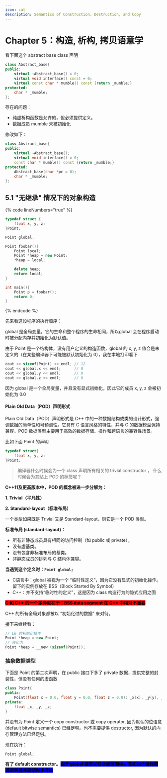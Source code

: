 ```yaml
---
icon: cat
description: Semantics of Construction, Destruction, and Copy
---
```


# Chapter 5：构造, 析构, 拷贝语意学

看下面这个 abstract base class 声明

```cpp
class Abstract_base{
public:
    virtual ~Abstract_base() = 0;
    virtual void interface() const = 0;
    virtual const char * mumble() const {return _mumble;}
protected:
    char * _mumble;
};
```

存在的问题：

* 纯虚析构函数是允许的，但必须提供定义。
* 数据成员 mumble 未被初始化

修改如下：

```cpp
class Abstract_base{
public:
    virtual ~Abstract_base();
    virtual void interface() = 0;
    const char * mumble() const {return _mumble;}
protected:
    Abstract_base(char *pc = 0);
    char * _mumble;
};
```

## 5.1 "无继承" 情况下的对象构造

{% code lineNumbers="true" %}
```cpp
typedef struct {
    float x, y, z;
}Point;

Point global;

Point foobar(){
    Point local;
    Point *heap = new Point;
    *heap = local;

    delete heap;
    return local;
}

int main(){
    Point p = foobar();
    return 0;
}
```
{% endcode %}

先来看这段程序的执行顺序：

global 是全局变量，它的生命和整个程序的生命相同，所以global 会在程序启动时被分配内存并初始化为默认值。

由于 Point 是一个结构体，没有用户定义的构造函数，global 的 x, y, z 值会是未定义的（在某些编译器下可能被默认初始化为 0），我在本地打印看下

```cpp
cout << sizeof(Point) << endl; // 12
cout << global.x << endl;      // 0
cout << global.y << endl;      // 0
cout << global.z << endl;      // 0
```

因为 global 是一个全局变量，并且没有显式初始化，因此它的成员 x, y, z 会被初始化为 0.0

#### Plain Old Data（POD）声明形式

Plain Old Data（POD）声明形式是 C++ 中的一种数据结构或类的设计形式，强调数据的简单性和可预测性。它具有 C 语言风格的特性，并与 C 的数据模型保持兼容。POD 数据类型主要用于高效的数据存储、操作和跨语言的兼容性场景。

比如下面 Point 的声明

```cpp
typedef struct{
    float x, y, z;
}Point;
```

> 编译器什么时候会为一个 class 声明所有相关的 trivial constructor ， 什么时候会为其贴上 POD 的标签呢？

**C++11及更高版本中，POD 的概念被进一步分解为：**

**1. Trivial（平凡性）**

**2. Standard-layout（标准布局）**

一个类型如果既是 Trivial 又是 Standard-layout，则它是一个 POD 类型。

**标准布局 (standard-layout)：**

* 所有非静态成员具有相同的访问控制（如 public 或 private）。
* 没有虚基类。
* 没有包含非标准布局的基类。
* 非静态成员的排列与 C 结构体兼容。

**当遇到这个定义时：`Point global;`**

* C语言中：global 被视为一个 “临时性定义”，因为它没有显式的初始化操作。留下的实例存放在 BSS（Block Started By Symbol）
* C++：并不支持“临时性的定义”，这是因为 class 构造行为的隐式应用之固

<mark style="background-color:red;">**C 和 C++ 的一个差异就在于：BSS data segment 在 C++ 中相对不重要**</mark>

C++ 的所有全局对象都被以 “初始化过的数据” 来对待。

接下来继续看：

```cpp
// L6 的初始化操作
Point *heap = new Point;
// 转化为
Point *heap = __new (sizeof(Point));
```

### 抽象数据类型

下面是 Point 的第二次声明，在 public 接口下多了 private 数据，提供完整的封装性，但没有任何的虚函数

```cpp
class Point{
public:
    Point(float x = 0.0, float y = 0.0, float z = 0.0): _x(x), _y(y), _z(z) {}
private:
    float _x, _y, _z;
}
```

并没有为 Point 定义一个 copy constructor 或 copy operator, 因为默认的位语意(default bitwise semantics) 已经足够。也不需要提供 destructor, 因为默认的内存管理方法已经足够。

现在执行：

```
Point global;
```

**有了 default constructor。**<mark style="background-color:blue;">**由于 global 被定义在全局范围中，其初始化操作将延迟到程序启动时才开始**</mark>
















































